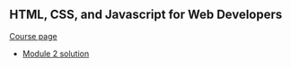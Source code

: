 ## HTML, CSS, and Javascript for Web Developers
[Course page](https://www.coursera.org/learn/html-css-javascript-for-web-developers)

- [Module 2 solution](html-css-javascript-for-web-developers/module2-solution)